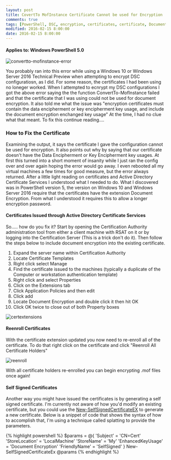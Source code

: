 ```yaml
---
layout: post
title: CovertTo MofInstance Certificate Cannot be used for Encryption
comments: true
tags: [PowerShell, DSC, encryption, certificates, certificate, Document-Encryption, encipherment]
modified: 2016-02-15 8:00:00
date: 2016-02-15 8:00:00
---
```

#### Applies to: Windows PowerShell 5.0

![convertto-mofinstance-error](/images/posts/2016-2-15/convertto-mofinstance-error.png "convertto-mofinstance-error")

You probably ran into this error while using a Windows 10 or Windows Server 2016 Technical Preview when attempting to encrypt DSC configuratiosn, as I did. For some reason, the certificates I had been using no loneger worked. 
When I attempted to ecnrypt my DSC configurations I got the above error saying the the function ConvertTo-MofInstance failed and that the certificate that I was using could not be used
for document encryption. It also told me what the issue was "encryption certificates must contain the data encipherment or key encipherment key usage, and include the document encryption
enchanged key usage" At the time, I had no clue what that meant. To fix this continue reading....  

### How to Fix the Certificate

Examining the output, it says the certificate I gave the configuration cannot be used for encryption. It also points out why by 
saying that our certificate doesn't have the Data Encipherment or Key Encipherment key usages. At first this turned into a short 
moment of insanity while I just ran the config over and over again hoping the error would go away. I even rebooted all my virtual 
machines a few times for good measure, but the error always returned. After a little light reading on certificates and Active Directory 
Certificate Services I understood what I needed to do. What I discovered was in PowerShell version 5, the version on Windows 10 and Windows Server 2016
require that the certificates have the extension Document Encryption. From what I understood it requires this to allow a longer encryption password. 

#### Certificates Issued through Active Directory Certificate Services
So..... how do you fix it? Start by opening the Certification Authority administration tool from either a client machine with RSAT on it or by 
logging into the Certification Server (This is a trick don't do it). Then follow the steps below to include document encryption into the existing certificate.

1. Expand the server name within Certification Authority
2. Locate Certificate Templates
3. Right click select Manage
4. Find the certificate issued to the machines (typically a duplicate of the Computer or workstation authentication template)
5. Right click and select Properties
6. Click on the Extensions tab
7. Click Application Policies and then edit
8. Click add
9. Locate Document Encryption and double click it then hit OK
10. Click OK twice to close out of both Property boxes

![certextensions](/images/posts/2016-2-15/certextensions.png "certextensions")

#### Reenroll Certificates

With the certificate extension updated you now need to re-enroll all of the certificate. To do that right click on the certificate and click "Reenroll All Certificate Holders"

![reenroll](/images/posts/2016-2-15/reenroll.png "reenroll")

With all certificate holders re-enrolled you can begin encrypting .mof files once again!

#### Self Signed Certificates

Another way you might have issued the certificates is by generating a self signed certificate. I'm currently not aware of how you'd modify an existing certificate, but you could use the [New-SelfSignedCertificateEX](https://gallery.technet.microsoft.com/scriptcenter/Self-signed-certificate-5920a7c6)
to generate a new certificate. Below is a snippet of code that shows the syntax of how to accomplish that, I'm using a technique called splatting to provide the parameters. 

{% highlight powershell %}
$params = @{
    'Subject' = 'CN=Cert'
    'StoreLocation' = 'LocalMachine'
    'StoreName' = 'My'
    'EnhancedKeyUsage' = 'Document Encryption'
    'FriendlyName' = 'SelfSigned'
}
New-SelfSignedCertificateEx @params
{% endhighlight %}